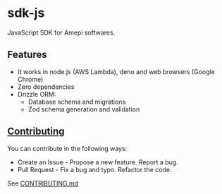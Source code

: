 # sdk-js

JavaScript SDK for Amepi softwares.

## Features

- It works in node.js (AWS Lambda), deno and web browsers (Google Chrome)
- Zero dependencies
- Drizzle ORM:
  - Database schema and migrations
  - Zod schema generation and validation

## [Contributing](/CONTRIBUTING.md)

You can contribute in the following ways:

- Create an Issue - Propose a new feature. Report a bug.
- Pull Request - Fix a bug and typo. Refactor the code.

See [CONTRIBUTING.md](/CONTRIBUTING.md)
